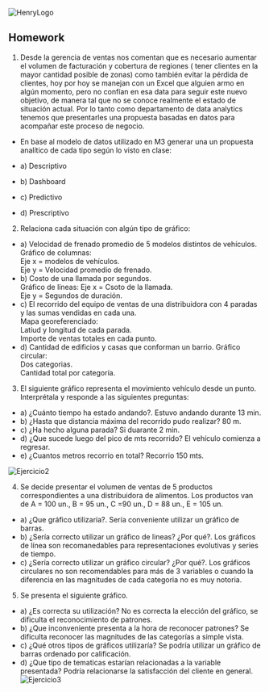 ![HenryLogo](https://d31uz8lwfmyn8g.cloudfront.net/Assets/logo-henry-white-lg.png)

## Homework 

1.	Desde la gerencia de ventas nos comentan que es necesario aumentar el volumen de facturación y cobertura de regiones ( tener clientes en la mayor cantidad posible de zonas) como también evitar la pérdida de clientes, hoy por hoy se manejan con un Excel que alguien armo en algún momento, pero no confían en esa data para seguir este nuevo objetivo, de manera tal que no se conoce realmente el estado de situación actual. Por lo tanto como departamento de data analytics tenemos que presentarles una propuesta basadas en datos para acompañar este proceso de negocio.
- 	En base al modelo de datos utilizado en M3  generar una un propuesta analítico de cada tipo según lo visto en clase:

- a) Descriptivo 
- b) Dashboard
- c) Predictivo
- d) Prescriptivo

2. Relaciona cada situación con algún tipo de gráfico:
- a) Velocidad de frenado promedio de 5 modelos distintos de vehículos.<br>
Gráfico de columnas:<br>
Eje x = modelos de vehículos.<br>
Eje y = Velocidad promedio de frenado.<br>
- b) Costo de una llamada por segundos.<br>
Gráfico de líneas:
Eje x = Csoto de la llamada.<br>
Eje y = Segundos de duración.<br>
- c) El recorrido del equipo de ventas de una distribuidora con 4 paradas y las sumas vendidas en cada una.<br>
Mapa georeferenciado:<br>
Latiud y longitud de cada parada.<br>
Importe de ventas totales en cada punto.<br>
- d) Cantidad de edificios y casas que conforman un barrio.
Gráfico circular:<br>
Dos categorias.<br>
Cantidad total por categoría.<br>

3. El siguiente gráfico representa el movimiento vehículo desde un punto. Interprétala y responde a las siguientes preguntas:
- a) ¿Cuánto tiempo ha estado andando?. Estuvo andando durante 13 min.
- b) ¿Hasta que distancia máxima del recorrido pudo realizar? 80 m. 
- c) ¿Ha hecho alguna parada? Si duarante 2 min.
- d) ¿Que sucede luego del pico de mts recorrido? El vehículo comienza a regresar.
- e) ¿Cuantos metros recorrio en total? Recorrio 150 mts.

![Ejercicio2](/_src/assets/ejer2.PNG)

4. Se decide presentar el volumen de ventas de 5 productos correspondientes a una distribuidora de alimentos. Los productos van de A = 100 un., B = 95 un., C =90 un., D = 88 un., E = 105 un.
 - a) ¿Que gráfico utilizaría?. Sería conveniente utilizar un gráfico de barras.
 - b) ¿Sería correcto utilizar un gráfico de lineas? ¿Por qué?. Los gráficos de línea son recomanedables para representaciones evolutivas y series de tiempo.
 - c) ¿Sería correcto utilizar un gráfico circular? ¿Por qué?. Los gráficos circulares no son recomendables para más de 3 variables o cuando la diferencia en las magnitudes de cada categoria no es muy notoria. 
 
5. Se presenta el siguiente gráfico. 
 - a) ¿Es correcta su utilización? No es correcta la elección del gráfico, se dificulta el reconocimiento de patrones.
 - b) ¿Que inconveniente presenta a la hora de reconocer patrones? Se dificulta reconocer las magnitudes de las categorías a simple vista.
 - c) ¿Qué otros tipos de gráficos utilizaría? Se podría utilizar un gráfico de barras ordenado por calificación.
 - d) ¿Que tipo de tematicas estarían relacionadas a la variable presentada? Podría relacionarse la satisfacción del cliente en general.
 ![Ejercicio3](/_src/assets/ejer3.PNG)
